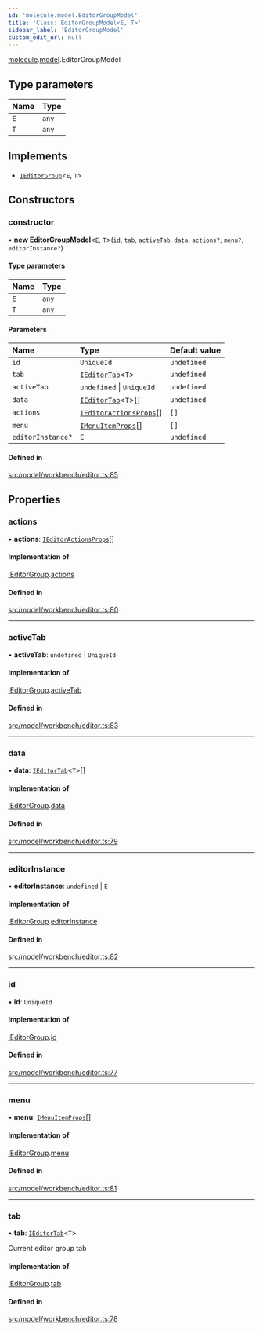 ```yaml
---
id: 'molecule.model.EditorGroupModel'
title: 'Class: EditorGroupModel<E, T>'
sidebar_label: 'EditorGroupModel'
custom_edit_url: null
---
```


[molecule](../namespaces/molecule).[model](../namespaces/molecule.model).EditorGroupModel

## Type parameters

| Name | Type  |
| :--- | :---- |
| `E`  | `any` |
| `T`  | `any` |

## Implements

-   [`IEditorGroup`](../interfaces/molecule.model.IEditorGroup)<`E`, `T`\>

## Constructors

### constructor

• **new EditorGroupModel**<`E`, `T`\>(`id`, `tab`, `activeTab`, `data`, `actions?`, `menu?`, `editorInstance?`)

#### Type parameters

| Name | Type  |
| :--- | :---- |
| `E`  | `any` |
| `T`  | `any` |

#### Parameters

| Name              | Type                                                                        | Default value |
| :---------------- | :-------------------------------------------------------------------------- | :------------ |
| `id`              | `UniqueId`                                                                  | `undefined`   |
| `tab`             | [`IEditorTab`](../interfaces/molecule.model.IEditorTab)<`T`\>               | `undefined`   |
| `activeTab`       | `undefined` \| `UniqueId`                                                   | `undefined`   |
| `data`            | [`IEditorTab`](../interfaces/molecule.model.IEditorTab)<`T`\>[]             | `undefined`   |
| `actions`         | [`IEditorActionsProps`](../interfaces/molecule.model.IEditorActionsProps)[] | `[]`          |
| `menu`            | [`IMenuItemProps`](../interfaces/molecule.component.IMenuItemProps)[]       | `[]`          |
| `editorInstance?` | `E`                                                                         | `undefined`   |

#### Defined in

[src/model/workbench/editor.ts:85](https://github.com/DTStack/molecule/blob/46c80551/src/model/workbench/editor.ts#L85)

## Properties

### actions

• **actions**: [`IEditorActionsProps`](../interfaces/molecule.model.IEditorActionsProps)[]

#### Implementation of

[IEditorGroup](../interfaces/molecule.model.IEditorGroup).[actions](../interfaces/molecule.model.IEditorGroup#actions)

#### Defined in

[src/model/workbench/editor.ts:80](https://github.com/DTStack/molecule/blob/46c80551/src/model/workbench/editor.ts#L80)

---

### activeTab

• **activeTab**: `undefined` \| `UniqueId`

#### Implementation of

[IEditorGroup](../interfaces/molecule.model.IEditorGroup).[activeTab](../interfaces/molecule.model.IEditorGroup#activetab)

#### Defined in

[src/model/workbench/editor.ts:83](https://github.com/DTStack/molecule/blob/46c80551/src/model/workbench/editor.ts#L83)

---

### data

• **data**: [`IEditorTab`](../interfaces/molecule.model.IEditorTab)<`T`\>[]

#### Implementation of

[IEditorGroup](../interfaces/molecule.model.IEditorGroup).[data](../interfaces/molecule.model.IEditorGroup#data)

#### Defined in

[src/model/workbench/editor.ts:79](https://github.com/DTStack/molecule/blob/46c80551/src/model/workbench/editor.ts#L79)

---

### editorInstance

• **editorInstance**: `undefined` \| `E`

#### Implementation of

[IEditorGroup](../interfaces/molecule.model.IEditorGroup).[editorInstance](../interfaces/molecule.model.IEditorGroup#editorinstance)

#### Defined in

[src/model/workbench/editor.ts:82](https://github.com/DTStack/molecule/blob/46c80551/src/model/workbench/editor.ts#L82)

---

### id

• **id**: `UniqueId`

#### Implementation of

[IEditorGroup](../interfaces/molecule.model.IEditorGroup).[id](../interfaces/molecule.model.IEditorGroup#id)

#### Defined in

[src/model/workbench/editor.ts:77](https://github.com/DTStack/molecule/blob/46c80551/src/model/workbench/editor.ts#L77)

---

### menu

• **menu**: [`IMenuItemProps`](../interfaces/molecule.component.IMenuItemProps)[]

#### Implementation of

[IEditorGroup](../interfaces/molecule.model.IEditorGroup).[menu](../interfaces/molecule.model.IEditorGroup#menu)

#### Defined in

[src/model/workbench/editor.ts:81](https://github.com/DTStack/molecule/blob/46c80551/src/model/workbench/editor.ts#L81)

---

### tab

• **tab**: [`IEditorTab`](../interfaces/molecule.model.IEditorTab)<`T`\>

Current editor group tab

#### Implementation of

[IEditorGroup](../interfaces/molecule.model.IEditorGroup).[tab](../interfaces/molecule.model.IEditorGroup#tab)

#### Defined in

[src/model/workbench/editor.ts:78](https://github.com/DTStack/molecule/blob/46c80551/src/model/workbench/editor.ts#L78)
